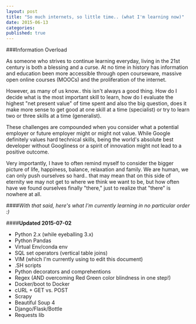 ```yaml
---
layout: post
title: "So much internets, so little time.. (what I'm learning now)"
date: 2015-06-13
categories: 
published: true
---
```


###Information Overload

As someone who strives to continue learning everyday, living in the 21st century is both a blessing and a curse. At no time in history has information and education been more accessible through open courseware, massive open online courses (MOOCs) and the proliferation of the internet. 

However, as many of us know.. this isn't always a good thing. How do I decide what is the most important skill to learn, how do I evaluate the highest "net present value" of time spent and also the big question, does it make more sense to get good at one skill at a time (specialist) or try to learn two or three skills at a time (generalist).

These challenges are compounded when you consider what a potential employer or future employer might or might not value. While Google definitely values hard technical skills, being the world's absolute best developer without Googliness or a spirit of innovation might not lead to a positive outcome.

Very importantly, I have to often remind myself to consider the bigger picture of life, happiness, balance, relaxation and family. We are human, we can only push ourselves so hard.. that may mean that on this side of eternity we may not get to where we think we want to be, but how often have we found ourselves finally "there," just to realize that "there" is nowhere at all.

####*With that said, here's what I'm currently learning in no particular order :)*

####**Updated 2015-07-02**

* Python 2.x (while eyeballing 3.x)
* Python Pandas
* Virtual Env/conda env
* SQL set operators (vertical table joins)
* VIM (which I'm currently using to edit this document)
* .SH scripts
* Python decorators and comprehentions
* Regex (AND overcoming Red Green color blindness in one step!)
* Docker/boot to Docker
* cURL + GET vs. POST
* Scrapy
* Beautiful Soup 4
* Django/Flask/Bottle
* Requests lib